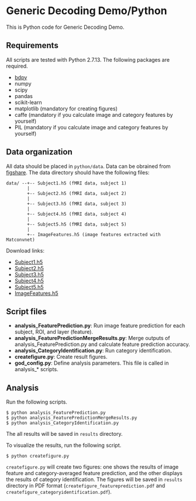 # Generic Decoding Demo/Python

This is Python code for Generic Decoding Demo.

## Requirements

All scripts are tested with Python 2.7.13.
The following packages are required.

- [bdpy](https://github.com/KamitaniLab/bdpy)
- numpy
- scipy
- pandas
- scikit-learn
- matplotlib (mandatory for creating figures)
- caffe (mandatory if you calculate image and category features by yourself)
- PIL (mandatory if you calculate image and category features by yourself)

## Data organization

All data should be placed in `python/data`.
Data can be obrained from [figshare](https://figshare.com/articles/Generic_Object_Decoding/7387130).
The data directory should have the following files:

    data/ --+-- Subject1.h5 (fMRI data, subject 1)
            |
            +-- Subject2.h5 (fMRI data, subject 2)
            |
            +-- Subject3.h5 (fMRI data, subject 3)
            |
            +-- Subject4.h5 (fMRI data, subject 4)
            |
            +-- Subject5.h5 (fMRI data, subject 5)
            |
            +-- ImageFeatures.h5 (image features extracted with Matconvnet)

Download links:

- [Subject1.h5](https://ndownloader.figshare.com/files/15049646)
- [Subject2.h5](https://ndownloader.figshare.com/files/15049649)
- [Subject3.h5](https://ndownloader.figshare.com/files/15049652)
- [Subject4.h5](https://ndownloader.figshare.com/files/15049655)
- [Subject5.h5](https://ndownloader.figshare.com/files/15049658)
- [ImageFeatures.h5](https://ndownloader.figshare.com/files/15015971)

## Script files

- **analysis_FeaturePrediction.py**: Run image feature prediction for each subject, ROI, and layer (feature).
- **analysis_FeaturePredictionMergeResults.py**: Merge outputs of analysis_FeaturePrediction.py and calculate feature prediction accuracy.
- **analysis_CategoryIdentification.py**: Run category identification.
- **createfigure.py**: Create result figures.
- **god_config.py**: Define analysis parameters. This file is called in analysis_* scripts.

## Analysis

Run the following scripts.

    $ python analysis_FeaturePrediction.py
    $ python analysis_FeaturePredictionMergeResults.py
    $ python analysis_CategoryIdentification.py

The all results will be saved in `results` directory.

To visualize the results, run the following script.

    $ python createfigure.py

`createfigure.py` will create two figures: one shows the results of image feature and category-averaged feature prediction, and the other displays the results of category identification. The figures will be saved in `results` directory in PDF format (`createfigure_featureprediction.pdf` and `createfigure_categoryidentification.pdf`).
